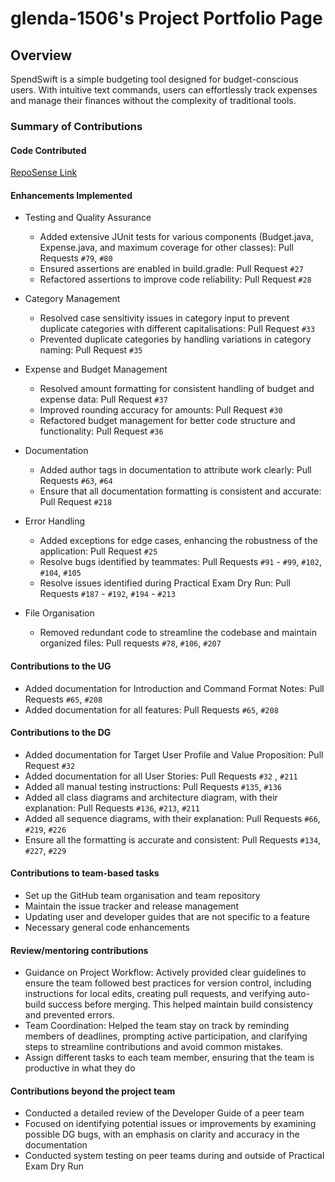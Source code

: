 # glenda-1506's Project Portfolio Page

## Overview
SpendSwift is a simple budgeting tool designed for budget-conscious users. With intuitive text commands, users can effortlessly track expenses and manage their finances without the complexity of traditional tools.


### Summary of Contributions
#### Code Contributed
[RepoSense Link](https://nus-cs2113-ay2425s1.github.io/tp-dashboard/?search=glenda-1506&breakdown=true&sort=groupTitle%20dsc&sortWithin=title&since=2024-09-20&timeframe=commit&mergegroup=&groupSelect=groupByRepos&checkedFileTypes=docs~functional-code~test-code~other)

#### Enhancements Implemented
- Testing and Quality Assurance 
  - Added extensive JUnit tests for various components (Budget.java, Expense.java, and maximum coverage for other classes): Pull Requests `#79`, `#80`
  - Ensured assertions are enabled in build.gradle: Pull Request `#27`
  - Refactored assertions to improve code reliability: Pull Request `#28`

- Category Management 
  - Resolved case sensitivity issues in category input to prevent duplicate categories with different capitalisations: Pull Request `#33`
  - Prevented duplicate categories by handling variations in category naming: Pull Request `#35`

- Expense and Budget Management 
  - Resolved amount formatting for consistent handling of budget and expense data: Pull Request `#37`
  - Improved rounding accuracy for amounts: Pull Request `#30`
  - Refactored budget management for better code structure and functionality: Pull Request `#36`

- Documentation
  - Added author tags in documentation to attribute work clearly: Pull Requests `#63`, `#64`
  - Ensure that all documentation formatting is consistent and accurate: Pull Request `#218`

- Error Handling
  - Added exceptions for edge cases, enhancing the robustness of the application: Pull Request `#25`
  - Resolve bugs identified by teammates: Pull Requests `#91` - `#99`, `#102`, `#104`, `#105`
  - Resolve issues identified during Practical Exam Dry Run: Pull Requests `#187` - `#192`, `#194` - `#213`

- File Organisation
  - Removed redundant code to streamline the codebase and maintain organized files: Pull requests `#78`, `#106`, `#207`

#### Contributions to the UG
- Added documentation for Introduction and Command Format Notes: Pull Requests `#65`, `#208`
- Added documentation for all features: Pull Requests `#65`, `#208`

#### Contributions to the DG
- Added documentation for Target User Profile and Value Proposition: Pull Request `#32`
- Added documentation for all User Stories: Pull Requests `#32` , `#211`
- Added all manual testing instructions: Pull Requests `#135`, `#136`
- Added all class diagrams and architecture diagram, with their explanation: Pull Requests `#136`, `#213`, `#211`
- Added all sequence diagrams, with their explanation: Pull Requests `#66`, `#219`, `#226`
- Ensure all the formatting is accurate and consistent: Pull Requests `#134`, `#227`, `#229`

#### Contributions to team-based tasks
- Set up the GitHub team organisation and team repository
- Maintain the issue tracker and release management
- Updating user and developer guides that are not specific to a feature
- Necessary general code enhancements

#### Review/mentoring contributions
- Guidance on Project Workflow: Actively provided clear guidelines to ensure the team followed best practices for version control, including instructions for local edits, creating pull requests, and verifying auto-build success before merging. This helped maintain build consistency and prevented errors.
- Team Coordination: Helped the team stay on track by reminding members of deadlines, prompting active participation, and clarifying steps to streamline contributions and avoid common mistakes.
- Assign different tasks to each team member, ensuring that the team is productive in what they do

#### Contributions beyond the project team
- Conducted a detailed review of the Developer Guide of a peer team
- Focused on identifying potential issues or improvements by examining possible DG bugs, with an emphasis on clarity and accuracy in the documentation
- Conducted system testing on peer teams during and outside of Practical Exam Dry Run

